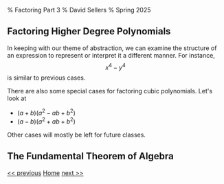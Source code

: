 % Factoring Part 3
% David Sellers
% Spring 2025

## Factoring Higher Degree Polynomials

In keeping with our theme of abstraction, we can examine the structure of an expression to represent or interpret it a different manner. For instance, $$x^{4}-y^{4}$$ is similar to previous cases.

There are also some special cases for factoring cubic polynomials. Let's look at

- $(a+b)(a^{2}-ab+b^{2})$
- $(a-b)(a^{2}+ab+b^{2})$

Other cases will mostly be left for future classes.

## The Fundamental Theorem of Algebra

[<< previous](./day10.html) [Home](../../index.html) [next >>](./exam.html)
